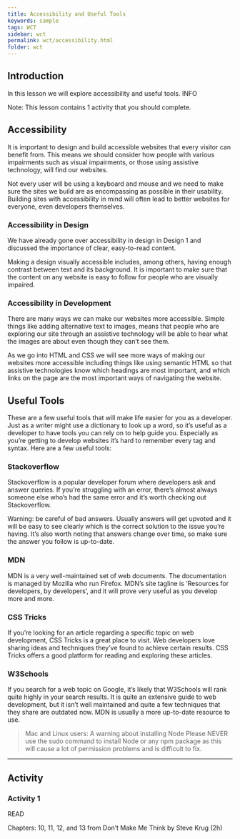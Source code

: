 ```yaml
---
title: Accessibility and Useful Tools
keywords: sample
tags: WCT
sidebar: wct
permalink: wct/accessibility.html
folder: wct
---
```


## Introduction

In this lesson we will explore accessibility and useful tools. INFO

Note: This lesson contains 1 activity that you should complete.

## Accessibility

It is important to design and build accessible websites that every visitor can benefit from. This means we should consider how people with various impairments such as visual impairments, or those using assistive technology, will find our websites.

Not every user will be using a keyboard and mouse and we need to make sure the sites we build are as encompassing as possible in their usability. Building sites with accessibility in mind will often lead to better websites for everyone, even developers themselves.

### Accessibility in Design

We have already gone over accessibility in design in Design 1 and discussed the importance of clear, easy-to-read content.

Making a design visually accessible includes, among others, having enough contrast between text and its background. It is important to make sure that the content on any website is easy to follow for people who are visually impaired.

### Accessibility in Development

There are many ways we can make our websites more accessible. Simple things like adding alternative text to images, means that people who are exploring our site through an assistive technology will be able to hear what the images are about even though they can’t see them.

As we go into HTML and CSS we will see more ways of making our websites more accessible including things like using semantic HTML so that assistive technologies know which headings are most important, and which links on the page are the most important ways of navigating the website.

## Useful Tools

These are a few useful tools that will make life easier for you as a developer. Just as a writer might use a dictionary to look up a word, so it’s useful as a developer to have tools you can rely on to help guide you. Especially as you’re getting to develop websites it’s hard to remember every tag and syntax. Here are a few useful tools:

### Stackoverflow

Stackoverflow is a popular developer forum where developers ask and answer queries. If you’re struggling with an error, there’s almost always someone else who’s had the same error and it’s worth checking out Stackoverflow.

Warning: be careful of bad answers. Usually answers will get upvoted and it will be easy to see clearly which is the correct solution to the issue you’re having. It’s also worth noting that answers change over time, so make sure the answer you follow is up-to-date.

### MDN

MDN is a very well-maintained set of web documents. The documentation is managed by Mozilla who run Firefox. MDN’s site tagline is ‘Resources for developers, by developers’, and it will prove very useful as you develop more and more.

### CSS Tricks

If you’re looking for an article regarding a specific topic on web development, CSS Tricks is a great place to visit. Web developers love sharing ideas and techniques they’ve found to achieve certain results. CSS Tricks offers a good platform for reading and exploring these articles.

### W3Schools

If you search for a web topic on Google, it’s likely that W3Schools will rank quite highly in your search results. It is quite an extensive guide to web development, but it isn’t well maintained and quite a few techniques that they share are outdated now. MDN is usually a more up-to-date resource to use.

> Mac and Linux users: A warning about installing Node Please NEVER use the sudo command to install Node or any npm package as this will cause a lot of permission problems and is difficult to fix.

<hr>

## Activity

### Activity 1

READ

Chapters: 10, 11, 12, and 13 from Don’t Make Me Think by Steve Krug (2h)
